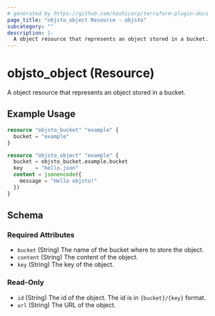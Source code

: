 ```yaml
---
# generated by https://github.com/hashicorp/terraform-plugin-docs
page_title: "objsto_object Resource - objsto"
subcategory: ""
description: |-
  A object resource that represents an object stored in a bucket.
---
```


# objsto_object (Resource)

A object resource that represents an object stored in a bucket.

## Example Usage

```terraform
resource "objsto_bucket" "example" {
  bucket = "example"
}

resource "objsto_object" "example" {
  bucket = objsto_bucket.example.bucket
  key    = "hello.json"
  content = jsonencode({
    message = "Hello objsto!"
  })
}
```

<!-- schema generated by tfplugindocs -->
## Schema

### Required Attributes

- `bucket` (String) The name of the bucket where to store the object.
- `content` (String) The content of the object.
- `key` (String) The key of the object.

### Read-Only

- `id` (String) The id of the object. The id is in `{bucket}/{key}` format.
- `url` (String) The URL of the object.
